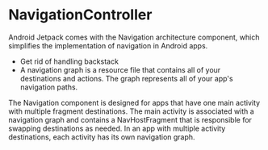 # NavigationController
Android Jetpack comes with the Navigation architecture component, which simplifies the implementation of navigation in Android apps.

- Get rid of handling backstack 
- A navigation graph is a resource file that contains all of your destinations and actions. The graph represents all of your app's navigation paths.

The Navigation component is designed for apps that have one main activity with multiple fragment destinations. The main activity is associated with a navigation graph and contains a NavHostFragment that is responsible for swapping destinations as needed. In an app with multiple activity destinations, each activity has its own navigation graph.
